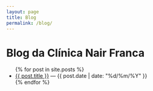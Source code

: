 ```yaml
---
layout: page
title: Blog
permalink: /blog/
---
```


<h1>Blog da Clínica Nair Franca</h1>

<ul>
  {% for post in site.posts %}
    <li>
      <a href="{{ post.url }}">{{ post.title }}</a> — {{ post.date | date: "%d/%m/%Y" }}
    </li>
  {% endfor %}
</ul>
